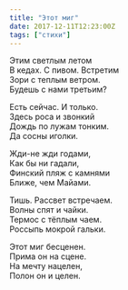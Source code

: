 ```yaml
---
title: "Этот миг"
date: 2017-12-11T12:23:00Z
tags: ["стихи"]
---
```


Этим светлым летом  
В кедах. С пивом. Встретим  
Зори с теплым ветром.  
Будешь с нами третьим?

Есть сейчас. И только.  
Здесь роса и звонкий  
Дождь по лужам тонким.  
Да сосны иголки.

Жди-не жди годами,  
Как бы ни гадали,  
Финский пляж с камнями  
Ближе, чем Майами.

Тишь. Рассвет встречаем.  
Волны спят и чайки.  
Термос с тёплым чаем.  
Россыпь мокрой гальки.

Этот миг бесценен.  
Прима он на сцене.  
На мечту нацелен,  
Полон он и целен.  
